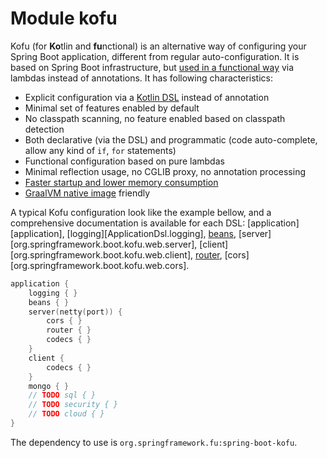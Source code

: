 # Module kofu

Kofu (for **Ko**tlin and **fu**nctional) is an alternative way of configuring your Spring Boot application,
different from regular auto-configuration. It is based on Spring Boot infrastructure, but
[used in a functional way](https://github.com/spring-projects/spring-fu/tree/master/fuconfigure)
via lambdas instead of annotations. It has following characteristics:

 * Explicit configuration via a [Kotlin DSL](https://dzone.com/articles/kotlin-dsl-from-theory-to-practice) instead of annotation
 * Minimal set of features enabled by default
 * No classpath scanning, no feature enabled based on classpath detection
 * Both declarative (via the DSL) and programmatic (code auto-complete, allow any kind of `if`, `for` statements)
 * Functional configuration based on pure lambdas
 * Minimal reflection usage, no CGLIB proxy, no annotation processing
 * [Faster startup and lower memory consumption](https://github.com/spring-projects/spring-fu/blob/master/kofu/benchmarks.adoc)
 * [GraalVM native image](https://github.com/oracle/graal/tree/master/substratevm) friendly

A typical Kofu configuration look like the example bellow, and a comprehensive documentation is available for each DSL: [application][application],
[logging][ApplicationDsl.logging],
[beans](https://docs.spring.io/spring-framework/docs/current/kdoc-api/spring-framework/org.springframework.context.support/beans.html),
[server][org.springframework.boot.kofu.web.server],
[client][org.springframework.boot.kofu.web.client],
[router](https://docs.spring.io/spring-framework/docs/current/kdoc-api/spring-framework/org.springframework.web.reactive.function.server/router.html),
[cors][org.springframework.boot.kofu.web.cors].

```kotlin
application {
	logging { }
	beans { }
	server(netty(port)) {
		cors { }
		router { }
		codecs { }
	}
	client {
		codecs { }
	}
	mongo { }
	// TODO sql { }
	// TODO security { }
	// TODO cloud { }
}
```

The dependency to use is `org.springframework.fu:spring-boot-kofu`.


